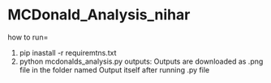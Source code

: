 # MCDonald_Analysis_nihar
how to run=
1. pip inastall -r requiremtns.txt
2. python mcdonalds_analysis.py
 outputs:
 Outputs are downloaded as .png file in the folder named Output itself after running .py file 
